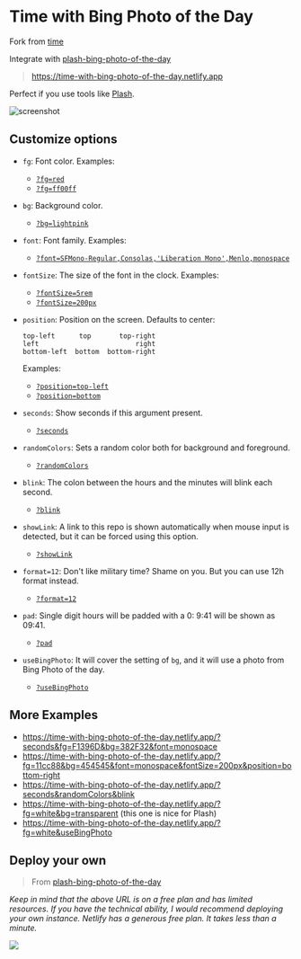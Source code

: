 # Time with Bing Photo of the Day

Fork from [time](https://github.com/pablopunk/time)

Integrate with [plash-bing-photo-of-the-day](https://github.com/sindresorhus/plash-bing-photo-of-the-day)

> https://time-with-bing-photo-of-the-day.netlify.app

Perfect if you use tools like [Plash](https://sindresorhus.com/plash).

![screenshot](https://raw.githubusercontent.com/pablopunk/time/master/screenshot.gif)

## Customize options

- `fg`: Font color. Examples:
  - [`?fg=red`](https://time-with-bing-photo-of-the-day.netlify.app/?fg=red)
  - [`?fg=ff00ff`](https://time-with-bing-photo-of-the-day.netlify.app/?fg=ff00ff)
- `bg`: Background color.
  - [`?bg=lightpink`](https://time-with-bing-photo-of-the-day.netlify.app/?bg=lightpink)
- `font`: Font family. Examples:
  - [`?font=SFMono-Regular,Consolas,'Liberation Mono',Menlo,monospace`](https://time-with-bing-photo-of-the-day.netlify.app/?font=SFMono-Regular,Consolas,%27Liberation%20Mono%27,Menlo,monospace)
- `fontSize`: The size of the font in the clock. Examples:
  - [`?fontSize=5rem`](https://time-with-bing-photo-of-the-day.netlify.app/?fontSize=5rem)
  - [`?fontSize=200px`](https://time-with-bing-photo-of-the-day.netlify.app/?fontSize=200px)
- `position`: Position on the screen. Defaults to center:

  ```
  top-left      top       top-right
  left                        right
  bottom-left  bottom  bottom-right
  ```

  Examples:

  - [`?position=top-left`](https://time-with-bing-photo-of-the-day.netlify.app/?position=top-left)
  - [`?position=bottom`](https://time-with-bing-photo-of-the-day.netlify.app/?position=bottom)

- `seconds`: Show seconds if this argument present.
  - [`?seconds`](https://time-with-bing-photo-of-the-day.netlify.app/?seconds)
- `randomColors`: Sets a random color both for background and foreground.
  - [`?randomColors`](https://time-with-bing-photo-of-the-day.netlify.app/?randomColors)
- `blink`: The colon between the hours and the minutes will blink each second.
  - [`?blink`](https://time-with-bing-photo-of-the-day.netlify.app/?blink)
- `showLink`: A link to this repo is shown automatically when mouse input is detected, but it can be forced using this option.
  - [`?showLink`](https://time-with-bing-photo-of-the-day.netlify.app/?showLink)
- `format=12`: Don't like military time? Shame on you. But you can use 12h format instead.
  - [`?format=12`](https://time-with-bing-photo-of-the-day.netlify.app/?format=12)
- `pad`: Single digit hours will be padded with a 0: 9:41 will be shown as 09:41.
  - [`?pad`](https://time-with-bing-photo-of-the-day.netlify.app/?pad)
- `useBingPhoto`: It will cover the setting of `bg`, and it will use a photo from Bing Photo of the day.
  - [`?useBingPhoto`](https://time-with-bing-photo-of-the-day.netlify.app/?useBingPhoto)

## More Examples

- https://time-with-bing-photo-of-the-day.netlify.app/?seconds&fg=F1396D&bg=382F32&font=monospace
- https://time-with-bing-photo-of-the-day.netlify.app/?fg=11cc88&bg=454545&font=monospace&fontSize=200px&position=bottom-right
- https://time-with-bing-photo-of-the-day.netlify.app/?seconds&randomColors&blink
- https://time-with-bing-photo-of-the-day.netlify.app/?fg=white&bg=transparent (this one is nice for Plash)
- https://time-with-bing-photo-of-the-day.netlify.app/?fg=white&useBingPhoto

## Deploy your own

> From [plash-bing-photo-of-the-day](https://github.com/sindresorhus/plash-bing-photo-of-the-day)

_Keep in mind that the above URL is on a free plan and has limited resources. If you have the technical ability, I would recommend deploying your own instance. Netlify has a generous free plan. It takes less than a minute._

[![](https://www.netlify.com/img/deploy/button.svg)](https://app.netlify.com/start/deploy?repository=https://github.com/LiaoAnn/time-with-bing-photo-of-the-day)

